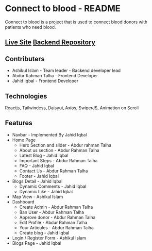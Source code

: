 # Connect to blood - README

Connect to blood is a project that is used to connect blood donors with patients who need blood.

## [Live Site](https://connect-to-blood-client.vercel.app) [Backend Repository](https://github.com/bitue/connect-to-blood-server)

## Contributers

* Ashikul Islam - Team leader - Backend developer lead
* Abdur Rahman Talha - Frontend Developer
* Jahid Iqbal - Frontend Developer

## Technologies

Reactjs, Tailwindcss, Daisyui, Axios, SwiperJS, Animation on Scroll

## Features

* Navbar - Implemented By Jahid Iqbal
* Home Page
  * Hero Section and slider - Abdur rahman Talha
  * About us section - Abdur Rahman Talha
  * Latest Blog - Jahid Iqbal
  * Important Steps - Abdur Rahman Talha
  * FAQ - Jahid Iqbal
  * Contact Us - Abdur Rahman Talha
  * Footer - Jahid Iqbal
* Blogs Detail - Jahid Iqbal
  * Dynamic Comments - Jahid Iqbal
  * Dynamic Like - Jahid Iqbal
* Map View - Ashikul Islam
* Dashboard
  * Create Admin - Abdur Rahman Talha 
  * Ban User - Abdur Rahman Talha
  * Approve donor - Abdur Rahman Talha
  * Edit Profile - Abdur Rahman Talha
  * Your Articules - Abdur Rahman Talha
  * Create blog - Jahid Iqbal
* Login / Register Form - Ashikul Islam
* Blogs Page - Jahid Iqbal
  
